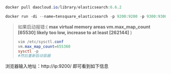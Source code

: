 ~~~powershell
docker pull daocloud.io/library/elasticsearch:6.6.2
~~~

```powershell
docker run -di --name=tensquare_elasticsearch -p 9200:9200 -p 9300:9300 daocloud.io/library/elasticsearch:6.6.2
```

> 如果启动报错:( **max virtual memory areas vm.max_map_count [65530] likely too low, increase to at least [262144]** )
>
> ~~~powershell
> vim /etc/sysctl.conf
> vm.max_map_count=655360
> sysctl ‐p
> #然后重新启动容器
> ~~~
浏览器输入地址：http://ip:9200/ 即可看到如下信息

 
